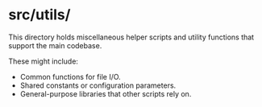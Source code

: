 # src/utils/

This directory holds miscellaneous helper scripts and utility functions that support the main codebase.

These might include:
- Common functions for file I/O.
- Shared constants or configuration parameters.
- General-purpose libraries that other scripts rely on.